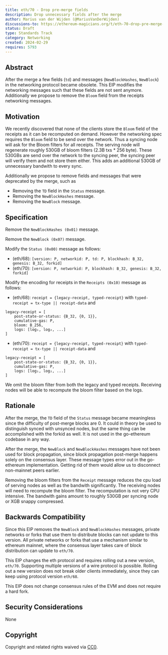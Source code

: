 ```yaml
---
title: eth/70 - Drop pre-merge fields
description: Drop unnecessary fields after the merge
author: Marius van der Wijden (@MariusVanDerWijden)
discussions-to: https://ethereum-magicians.org/t/eth-70-drop-pre-merge-fields-from-eth-protocol/19005
status: Draft
type: Standards Track
category: Networking
created: 2024-02-29
requires: 5793
---
```



## Abstract

After the merge a few fields (`td`) and messages (`NewBlockHashes`, `NewBlock`) in the networking protocol became obsolete.
This EIP modifies the networking messages such that these fields are not sent anymore.
Additionally we propose to remove the `Bloom` field from the receipts networking messages.

## Motivation

We recently discovered that none of the clients store the `Bloom` field of the receipts as it can be recomputed on demand.
However the networking spec requires the `Bloom` field to be send over the network.
Thus a syncing node will ask for the Bloom filters for all receipts.
The serving node will regenerate roughly 530GB of bloom filters (2.3B txs * 256 byte).
These 530GBs are send over the network to the syncing peer, the syncing peer will verify them and not store them either.
This adds an additional 530GB of unnecessary bandwith to every sync.

Additionally we propose to remove fields and messages that were deprecated by the merge, such as 
- Removing the `TD` field in the `Status` message. 
- Removing the `NewBlockHashes` message.
- Removing the `NewBlock` message.

## Specification

Remove the `NewBlockHashes (0x01)` message.

Remove the `NewBlock (0x07)` message.

Modify the `Status (0x00)` message as follows:
- (eth/68): `[version: P, networkid: P, td: P, blockhash: B_32, genesis: B_32, forkid]`
- (eth/70): `[version: P, networkid: P, blockhash: B_32, genesis: B_32, forkid]`

Modify the encoding for receipts in the `Receipts (0x10)` message as follows:
- (eth/68): `receipt = {legacy-receipt, typed-receipt}` with `typed-receipt = tx-type || receipt-data` and
```
legacy-receipt = [
    post-state-or-status: {B_32, {0, 1}},
    cumulative-gas: P,
    bloom: B_256,
    logs: [log₁, log₂, ...]
]
```
- (eth/70): `receipt = {legacy-receipt, typed-receipt}` with `typed-receipt = tx-type || receipt-data` and
```
legacy-receipt = [
    post-state-or-status: {B_32, {0, 1}},
    cumulative-gas: P,
    logs: [log₁, log₂, ...]
]
```
We omit the bloom filter from both the legacy and typed receipts.
Receiving nodes will be able to recompute the bloom filter based on the logs.

## Rationale

After the merge, the `TD` field of the `Status` message became meaningless since the difficulty of post-merge blocks are 0.
It could in theory be used to distinguish synced with unsynced nodes, 
but the same thing can be accomplished with the forkid as well. 
It is not used in the go-ethereum codebase in any way.

After the merge, the `NewBlock` and `NewBlockHashes` messages have not been used for block propagation, 
since block propagation post-merge happens solely on the consensus layer. 
These message types error out in the go-ethereum implementation.
Getting rid of them would allow us to disconnect non-mainnet peers earlier.

Removing the bloom filters from the `Receipt` message reduces the cpu load of serving nodes as well as the bandwith significantly. The receiving nodes will need to recompute the bloom filter. The recomputation is not very CPU intensive. 
The bandwith gains amount to roughly 530GB per syncing node or XGB snappy compressed. 

## Backwards Compatibility

Since this EIP removes the `NewBlock` and `NewBlockHashes` messages, private networks or forks that use them to distribute blocks can not update to this version. All private networks or forks that use a mechanism similar to ethereum mainnet, where the consensus layer takes care of block distribution can update to `eth/70`.

This EIP changes the eth protocol and requires rolling out a new version, `eth/70`. Supporting multiple versions of a wire protocol is possible. Rolling out a new version does not break older clients immediately, since they can keep using protocol version `eth/68`.

This EIP does not change consensus rules of the EVM and does not require a hard fork.

## Security Considerations

None

## Copyright

Copyright and related rights waived via [CC0](../LICENSE.md).
